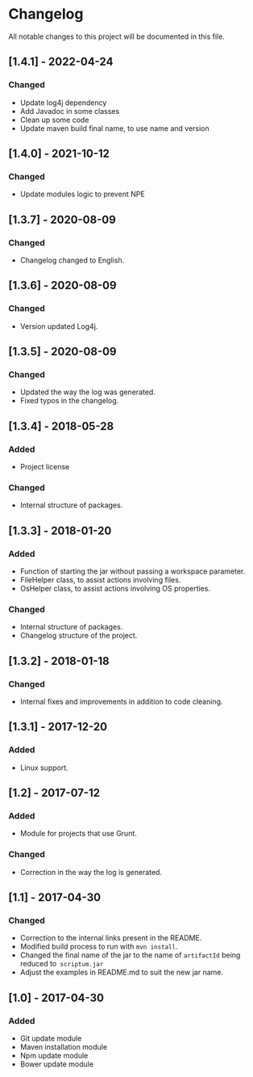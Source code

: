 # Changelog

All notable changes to this project will be documented in this file.

## [1.4.1] - 2022-04-24

### Changed

- Update log4j dependency
- Add Javadoc in some classes
- Clean up some code
- Update maven build final name, to use name and version

## [1.4.0] - 2021-10-12

### Changed

- Update modules logic to prevent NPE

## [1.3.7] - 2020-08-09

### Changed

- Changelog changed to English.

## [1.3.6] - 2020-08-09

### Changed

- Version updated Log4j.

## [1.3.5] - 2020-08-09

### Changed

- Updated the way the log was generated.
- Fixed typos in the changelog.

## [1.3.4] - 2018-05-28

### Added

- Project license

### Changed

- Internal structure of packages.

## [1.3.3] - 2018-01-20

### Added

- Function of starting the jar without passing a workspace parameter.
- FileHelper class, to assist actions involving files.
- OsHelper class, to assist actions involving OS properties.

### Changed

- Internal structure of packages.
- Changelog structure of the project.

## [1.3.2] - 2018-01-18

### Changed

- Internal fixes and improvements in addition to code cleaning.

## [1.3.1] - 2017-12-20

### Added

- Linux support.

## [1.2] - 2017-07-12

### Added

- Module for projects that use Grunt.

### Changed

- Correction in the way the log is generated.

## [1.1] - 2017-04-30

### Changed

- Correction to the internal links present in the README.
- Modified build process to run with `mvn install`.
- Changed the final name of the jar to the name of `artifactId` being reduced to` scriptum.jar`
- Adjust the examples in README.md to suit the new jar name.

## [1.0] - 2017-04-30

### Added

- Git update module
- Maven installation module
- Npm update module
- Bower update module
